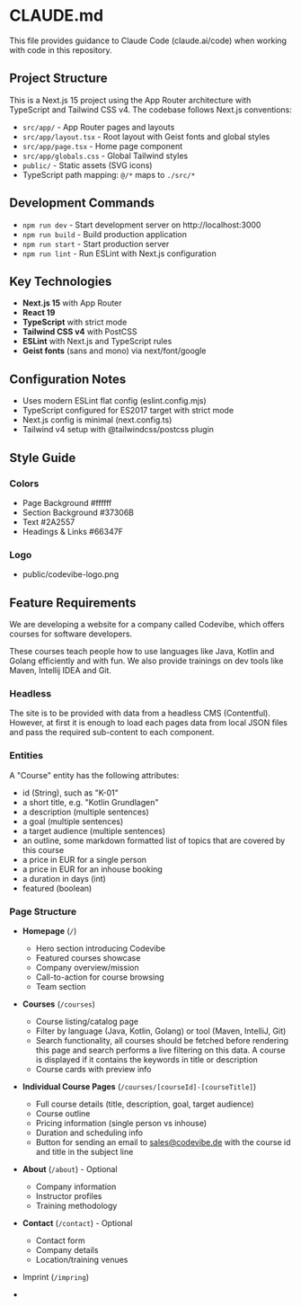 # CLAUDE.md

This file provides guidance to Claude Code (claude.ai/code) when working with code in this repository.

## Project Structure

This is a Next.js 15 project using the App Router architecture with TypeScript and Tailwind CSS v4. The codebase follows Next.js conventions:

- `src/app/` - App Router pages and layouts
- `src/app/layout.tsx` - Root layout with Geist fonts and global styles
- `src/app/page.tsx` - Home page component
- `src/app/globals.css` - Global Tailwind styles
- `public/` - Static assets (SVG icons)
- TypeScript path mapping: `@/*` maps to `./src/*`

## Development Commands

- `npm run dev` - Start development server on http://localhost:3000
- `npm run build` - Build production application
- `npm run start` - Start production server
- `npm run lint` - Run ESLint with Next.js configuration

## Key Technologies

- **Next.js 15** with App Router
- **React 19** 
- **TypeScript** with strict mode
- **Tailwind CSS v4** with PostCSS
- **ESLint** with Next.js and TypeScript rules
- **Geist fonts** (sans and mono) via next/font/google

## Configuration Notes

- Uses modern ESLint flat config (eslint.config.mjs)
- TypeScript configured for ES2017 target with strict mode
- Next.js config is minimal (next.config.ts)
- Tailwind v4 setup with @tailwindcss/postcss plugin

## Style Guide

### Colors

- Page Background #ffffff
- Section Background #37306B
- Text #2A2557
- Headings & Links #66347F

### Logo

- public/codevibe-logo.png

## Feature Requirements

We are developing a website for a company called Codevibe, which offers courses for software developers.

These courses teach people how to use languages like Java, Kotlin and Golang efficiently and with fun.
We also provide trainings on dev tools like Maven, Intellij IDEA and Git.

### Headless

The site is to be provided with data from a headless CMS (Contentful). However, at first it is enough to load each pages data from local JSON files and pass the required sub-content to each component.

### Entities

A "Course" entity has the following attributes:

- id (String), such as "K-01"
- a short title, e.g. "Kotlin Grundlagen"
- a description (multiple sentences)
- a goal (multiple sentences)
- a target audience (multiple sentences)
- an outline, some markdown formatted list of topics that are covered by this course
- a price in EUR for a single person
- a price in EUR for an inhouse booking
- a duration in days (int)
- featured (boolean)

### Page Structure

- **Homepage** (`/`)
  - Hero section introducing Codevibe
  - Featured courses showcase
  - Company overview/mission
  - Call-to-action for course browsing
  - Team section

- **Courses** (`/courses`)
  - Course listing/catalog page
  - Filter by language (Java, Kotlin, Golang) or tool (Maven, IntelliJ, Git)
  - Search functionality, all courses should be fetched before rendering this page and search performs a live filtering on this data. A course is displayed if it contains the keywords in title or description
  - Course cards with preview info

- **Individual Course Pages** (`/courses/[courseId]-[courseTitle]`)
  - Full course details (title, description, goal, target audience)
  - Course outline
  - Pricing information (single person vs inhouse)
  - Duration and scheduling info
  - Button for sending an email to sales@codevibe.de with the course id and title in the subject line

- **About** (`/about`) - Optional
  - Company information
  - Instructor profiles
  - Training methodology

- **Contact** (`/contact`) - Optional
  - Contact form
  - Company details
  - Location/training venues

- Imprint (`/impring`)
- 